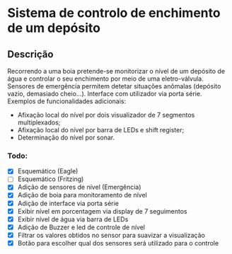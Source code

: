 # Sistema de controlo de enchimento de um depósito

## Descrição

Recorrendo a uma boia pretende-se monitorizar o nível de um depósito de água e controlar o seu enchimento por meio de uma eletro-válvula. Sensores de emergência permitem detetar situações anômalas (depósito vazio, demasiado cheio...). Interface com utilizador via porta série. Exemplos de funcionalidades adicionais:

- Afixação local do nível por dois visualizador de 7 segmentos multiplexados;
- Afixação local do nível por barra de LEDs e shift register;
- Determinação do nível por sonar.

### Todo:

- [x] Esquemático (Eagle)
- [ ] Esquemático (Fritzing)
- [x] Adição de sensores de nível (Emergência)
- [x] Adição de boia para monitoramento de nível
- [x] Adição de interface via porta série
- [x] Exibir nível em porcentagem via display de 7 seguimentos
- [x] Exibir nível de água via barra de LEDs
- [x] Adição de Buzzer e led de controle de nível
- [x] Filtrar os valores obtidos no sensor para suavizar a visualização
- [x] Botão para escolher qual dos sensores será utilizado para o controle
